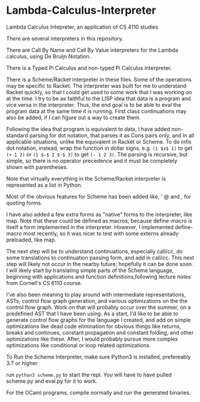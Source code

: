 # Lambda-Calculus-Interpreter
Lambda Calculus Intepreter, an application of CS 4110 studies

There are several interpreters in this repository.

There are Call By Name and Call By Value interpreters for the Lambda calculus, using De Bruijn Notation. 

There is a Typed Pi Calculus and non-typed Pi Calculus interpreter. 

There is a Scheme/Racket interpreter in these files. Some of the operations may be specific to Racket. The interpreter was built for me to understand Racket quickly, so that I could get used to some work that I was working on at the time. I try to be as faithful to the LISP idea that data is a program and vice versa in the interpreter. Thus, the end goal is to be able to eval the program data at the same time it is running. First class continuations may also be added, if I can figure out a way to create them. 

Following the idea that program is equivalent to data, I have added non-standard parsing for dot notation, that parses it as Cons pairs only, and in all applicable situations, unlike the equivalent in Racket or Scheme. To do infix dot notation, instead, wrap the function in dollar signs, e.g. ```(1 $x$ 1)``` to get ```(+ 1 2)``` or ```(1 $-$ 2 $-$ 3)``` to get ```(- 1 2 3)```. The parsing is recursive, but simple, so there is no operator precedence and it must be completely shown with parentheses. 

Note that virtually everything in the Scheme/Racket interpreter is represented as a list in Python.

Most of the obvious features for Scheme has been added like, '  @ and , for quoting forms.

I have also added a few extra forms as "native" forms to the interpreter, like map. Note that these could be defined as macros, because define-macro is itself a form implemented in the interpreter. However, I implemented define-macro most recently, so it was nicer to test with some externs already preloaded, like map. 

The next step will be to understand continuations, especially call/cc, do some translations to continuation passing form, and add in call/cc. This next step will likely not occur in the nearby future; hopefully it can be done soon.  I will likely start by translating simple parts of the Scheme language, beginning with applications and function definitions,following lecture notes from Cornell's CS 6110 course. 

I've also been meaning to play around with intermediate representations, ASTs, control flow graph generation, and various optimizations on the the control flow graph. Work on that will probably occur over the summer, on a predefined AST that I have been using. As a start, I'd like to be able to generate control flow graphs for the language I created, and add on simple optimizations like dead code elimination for obvious things like returns, breaks and continues, constant propagation and constant folding, and other optimizations like these. After, I would probably pursue more complex optimizations like conditional or loop related optimizations. 

To Run the Scheme Interpreter, make sure Python3 is installed, prefereably 3.7 or higher.

run ```python3 scheme.py``` to start the repl. You will have to have pulled scheme.py and eval.py for it to work. 

For the OCaml programs, compile normally and run the generated binaries. 
